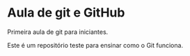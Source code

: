 # Aula de git e GitHub

Primeira aula de git para iniciantes.

Este é um repositório teste para ensinar como o Git funciona.
